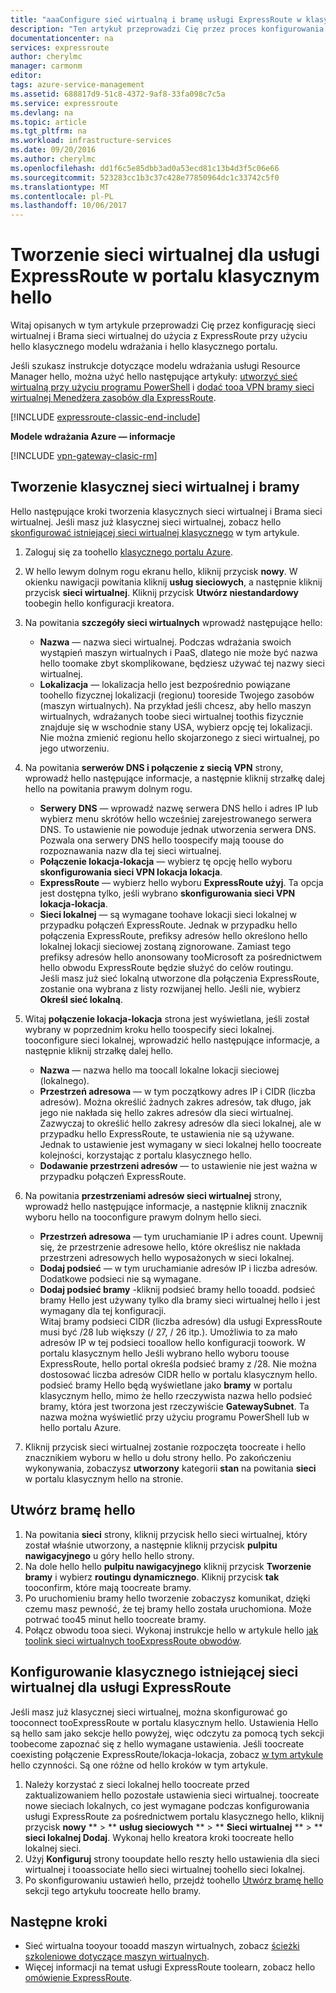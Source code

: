 ```yaml
---
title: "aaaConfigure sieć wirtualną i bramę usługi ExpressRoute w klasycznym portalu hello | Dokumentacja firmy Microsoft"
description: "Ten artykuł przeprowadzi Cię przez proces konfigurowania sieci wirtualnej dla usługi przy użyciu hello klasycznego modelu wdrażania i hello klasycznego portalu."
documentationcenter: na
services: expressroute
author: cherylmc
manager: carmonm
editor: 
tags: azure-service-management
ms.assetid: 688817d9-51c8-4372-9af8-33fa098c7c5a
ms.service: expressroute
ms.devlang: na
ms.topic: article
ms.tgt_pltfrm: na
ms.workload: infrastructure-services
ms.date: 09/20/2016
ms.author: cherylmc
ms.openlocfilehash: dd1f6c5e85dbb3ad0a53ecd81c13b4d3f5c06e66
ms.sourcegitcommit: 523283cc1b3c37c428e77850964dc1c33742c5f0
ms.translationtype: MT
ms.contentlocale: pl-PL
ms.lasthandoff: 10/06/2017
---
```

# <a name="create-a-virtual-network-for-expressroute-in-hello-classic-portal"></a>Tworzenie sieci wirtualnej dla usługi ExpressRoute w portalu klasycznym hello
Witaj opisanych w tym artykule przeprowadzi Cię przez konfigurację sieci wirtualnej i Brama sieci wirtualnej do użycia z ExpressRoute przy użyciu hello klasycznego modelu wdrażania i hello klasycznego portalu.

Jeśli szukasz instrukcje dotyczące modelu wdrażania usługi Resource Manager hello, można użyć hello następujące artykuły: [utworzyć sieć wirtualną przy użyciu programu PowerShell](../virtual-network/virtual-networks-create-vnet-arm-ps.md) i [dodać tooa VPN bramy sieci wirtualnej Menedżera zasobów dla ExpressRoute](expressroute-howto-add-gateway-resource-manager.md).

[!INCLUDE [expressroute-classic-end-include](../../includes/expressroute-classic-end-include.md)]

**Modele wdrażania Azure — informacje**

[!INCLUDE [vpn-gateway-clasic-rm](../../includes/vpn-gateway-classic-rm-include.md)]

## <a name="create-a-classic-vnet-and-gateway"></a>Tworzenie klasycznej sieci wirtualnej i bramy
Hello następujące kroki tworzenia klasycznych sieci wirtualnej i Brama sieci wirtualnej. Jeśli masz już klasycznej sieci wirtualnej, zobacz hello [skonfigurować istniejącej sieci wirtualnej klasycznego](#config) w tym artykule.

1. Zaloguj się za toohello [klasycznego portalu Azure](http://manage.windowsazure.com).
2. W hello lewym dolnym rogu ekranu hello, kliknij przycisk **nowy**. W okienku nawigacji powitania kliknij **usług sieciowych**, a następnie kliknij przycisk **sieci wirtualnej**. Kliknij przycisk **Utwórz niestandardowy** toobegin hello konfiguracji kreatora.
3. Na powitania **szczegóły sieci wirtualnych** wprowadź następujące hello:
   
   * **Nazwa** — nazwa sieci wirtualnej. Podczas wdrażania swoich wystąpień maszyn wirtualnych i PaaS, dlatego nie może być nazwa hello toomake zbyt skomplikowane, będziesz używać tej nazwy sieci wirtualnej.
   * **Lokalizacja** — lokalizacja hello jest bezpośrednio powiązane toohello fizycznej lokalizacji (regionu) tooreside Twojego zasobów (maszyn wirtualnych). Na przykład jeśli chcesz, aby hello maszyn wirtualnych, wdrażanych toobe sieci wirtualnej toothis fizycznie znajduje się w wschodnie stany USA, wybierz opcję tej lokalizacji. Nie można zmienić regionu hello skojarzonego z sieci wirtualnej, po jego utworzeniu.
4. Na powitania **serwerów DNS i połączenie z siecią VPN** strony, wprowadź hello następujące informacje, a następnie kliknij strzałkę dalej hello na powitania prawym dolnym rogu. 
   
   * **Serwery DNS** — wprowadź nazwę serwera DNS hello i adres IP lub wybierz menu skrótów hello wcześniej zarejestrowanego serwera DNS. To ustawienie nie powoduje jednak utworzenia serwera DNS. Pozwala ona serwery DNS hello toospecify mają toouse do rozpoznawania nazw dla tej sieci wirtualnej.
   * **Połączenie lokacja-lokacja** — wybierz tę opcję hello wyboru **skonfigurowania sieci VPN lokacja lokacja**.
   * **ExpressRoute** — wybierz hello wyboru **ExpressRoute użyj**. Ta opcja jest dostępna tylko, jeśli wybrano **skonfigurowania sieci VPN lokacja-lokacja**.
   * **Sieci lokalnej** — są wymagane toohave lokacji sieci lokalnej w przypadku połączeń ExpressRoute. Jednak w przypadku hello połączenia ExpressRoute, prefiksy adresów hello określono hello lokalnej lokacji sieciowej zostaną zignorowane. Zamiast tego prefiksy adresów hello anonsowany tooMicrosoft za pośrednictwem hello obwodu ExpressRoute będzie służyć do celów routingu.<BR>Jeśli masz już sieć lokalną utworzone dla połączenia ExpressRoute, zostanie ona wybrana z listy rozwijanej hello. Jeśli nie, wybierz **Określ sieć lokalną**.
5. Witaj **połączenie lokacja-lokacja** strona jest wyświetlana, jeśli został wybrany w poprzednim kroku hello toospecify sieci lokalnej. tooconfigure sieci lokalnej, wprowadzić hello następujące informacje, a następnie kliknij strzałkę dalej hello. 
   
   * **Nazwa** — nazwa hello ma toocall lokalne lokacji sieciowej (lokalnego).
   * **Przestrzeń adresowa** — w tym początkowy adres IP i CIDR (liczba adresów). Można określić żadnych zakres adresów, tak długo, jak jego nie nakłada się hello zakres adresów dla sieci wirtualnej. Zazwyczaj to określić hello zakresy adresów dla sieci lokalnej, ale w przypadku hello ExpressRoute, te ustawienia nie są używane. Jednak to ustawienie jest wymagany w sieci lokalnej hello toocreate kolejności, korzystając z portalu klasycznego hello.
   * **Dodawanie przestrzeni adresów** — to ustawienie nie jest ważna w przypadku połączeń ExpressRoute.
6. Na powitania **przestrzeniami adresów sieci wirtualnej** strony, wprowadź hello następujące informacje, a następnie kliknij znacznik wyboru hello na tooconfigure prawym dolnym hello sieci. 
   
   * **Przestrzeń adresowa** — tym uruchamianie IP i adres count. Upewnij się, że przestrzenie adresowe hello, które określisz nie nakłada przestrzeni adresowych hello wyposażonych w sieci lokalnej.
   * **Dodaj podsieć** — w tym uruchamianie adresów IP i liczba adresów. Dodatkowe podsieci nie są wymagane.
   * **Dodaj podsieć bramy** -kliknij podsieć bramy hello tooadd. podsieć bramy Hello jest używany tylko dla bramy sieci wirtualnej hello i jest wymagany dla tej konfiguracji.<BR>Witaj bramy podsieci CIDR (liczba adresów) dla usługi ExpressRoute musi być /28 lub większy (/ 27, / 26 itp.). Umożliwia to za mało adresów IP w tej podsieci tooallow hello konfiguracji toowork. W portalu klasycznym hello Jeśli wybrano hello wyboru toouse ExpressRoute, hello portal określa podsieć bramy z /28.  Nie można dostosować liczba adresów CIDR hello w portalu klasycznym hello. podsieć bramy Hello będą wyświetlane jako **bramy** w portalu klasycznym hello, mimo że hello rzeczywista nazwa hello podsieć bramy, która jest tworzona jest rzeczywiście **GatewaySubnet**. Ta nazwa można wyświetlić przy użyciu programu PowerShell lub w hello portalu Azure.
7. Kliknij przycisk sieci wirtualnej zostanie rozpoczęta toocreate i hello znacznikiem wyboru w hello u dołu strony hello. Po zakończeniu wykonywania, zobaczysz **utworzony** kategorii **stan** na powitania **sieci** w portalu klasycznym hello na stronie.

## <a name="gw"></a>Utwórz bramę hello
1. Na powitania **sieci** strony, kliknij przycisk hello sieci wirtualnej, który został właśnie utworzony, a następnie kliknij przycisk **pulpitu nawigacyjnego** u góry hello hello strony.
2. Na dole hello hello **pulpitu nawigacyjnego** kliknij przycisk **Tworzenie bramy** i wybierz **routingu dynamicznego**. Kliknij przycisk **tak** tooconfirm, które mają toocreate bramy.
3. Po uruchomieniu bramy hello tworzenie zobaczysz komunikat, dzięki czemu masz pewność, że tej bramy hello została uruchomiona. Może potrwać too45 minut hello toocreate bramy.
4. Połącz obwodu tooa sieci. Wykonaj instrukcje hello w artykule hello [jak toolink sieci wirtualnych tooExpressRoute obwodów](expressroute-howto-linkvnet-classic.md).

## <a name="config"></a>Konfigurowanie klasycznego istniejącej sieci wirtualnej dla usługi ExpressRoute
Jeśli masz już klasycznej sieci wirtualnej, można skonfigurować go tooconnect tooExpressRoute w portalu klasycznym hello. Ustawienia Hello są hello sam jako sekcje hello powyżej, więc odczytu za pomocą tych sekcji toobecome zapoznać się z hello wymagane ustawienia. Jeśli toocreate coexisting połączenie ExpressRoute/lokacja-lokacja, zobacz [w tym artykule](expressroute-howto-coexist-classic.md) hello czynności. Są one różne od hello kroków w tym artykule.

1. Należy korzystać z sieci lokalnej hello toocreate przed zaktualizowaniem hello pozostałe ustawienia sieci wirtualnej. toocreate nowe sieciach lokalnych, co jest wymagane podczas konfigurowania usługi ExpressRoute za pośrednictwem portalu klasycznego hello, kliknij przycisk **nowy** ** > ** **usług sieciowych** ** > ** **Sieci wirtualnej** ** > ** **sieci lokalnej Dodaj**. Wykonaj hello kreatora kroki toocreate hello lokalnej sieci.
2. Użyj **Konfiguruj** strony tooupdate hello reszty hello ustawienia dla sieci wirtualnej i tooassociate hello sieci wirtualnej toohello sieci lokalnej.
3. Po skonfigurowaniu ustawień hello, przejdź toohello [Utwórz bramę hello](#gw) sekcji tego artykułu toocreate hello bramy.

## <a name="next-steps"></a>Następne kroki
* Sieć wirtualna tooyour tooadd maszyn wirtualnych, zobacz [ścieżki szkoleniowe dotyczące maszyn wirtualnych](https://azure.microsoft.com/documentation/learning-paths/virtual-machines/).
* Więcej informacji na temat usługi ExpressRoute toolearn, zobacz hello [omówienie ExpressRoute](expressroute-introduction.md).

